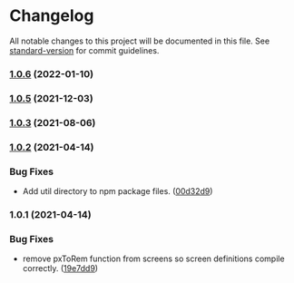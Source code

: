 # Changelog

All notable changes to this project will be documented in this file. See [standard-version](https://github.com/conventional-changelog/standard-version) for commit guidelines.

### [1.0.6](https://github.com/aeries-design/tailwind-config/compare/v1.0.5...v1.0.6) (2022-01-10)

### [1.0.5](https://github.com/aeries-design/tailwind-config/compare/v1.0.3...v1.0.5) (2021-12-03)

### [1.0.3](https://github.com/aeries-design/tailwind-config/compare/v1.0.2...v1.0.3) (2021-08-06)

### [1.0.2](https://github.com/aeries-design/tailwind-config/compare/v1.0.1...v1.0.2) (2021-04-14)


### Bug Fixes

* Add util directory to npm package files. ([00d32d9](https://github.com/aeries-design/tailwind-config/commit/00d32d9ecdeebebab284cb3f1ab5f1e6aabccccf))

### 1.0.1 (2021-04-14)


### Bug Fixes

* remove pxToRem function from screens so screen definitions compile correctly. ([19e7dd9](https://github.com/aeries-design/tailwind-config/commit/19e7dd940bd2619c6ca85dd49e64bf53d6f613f1))
